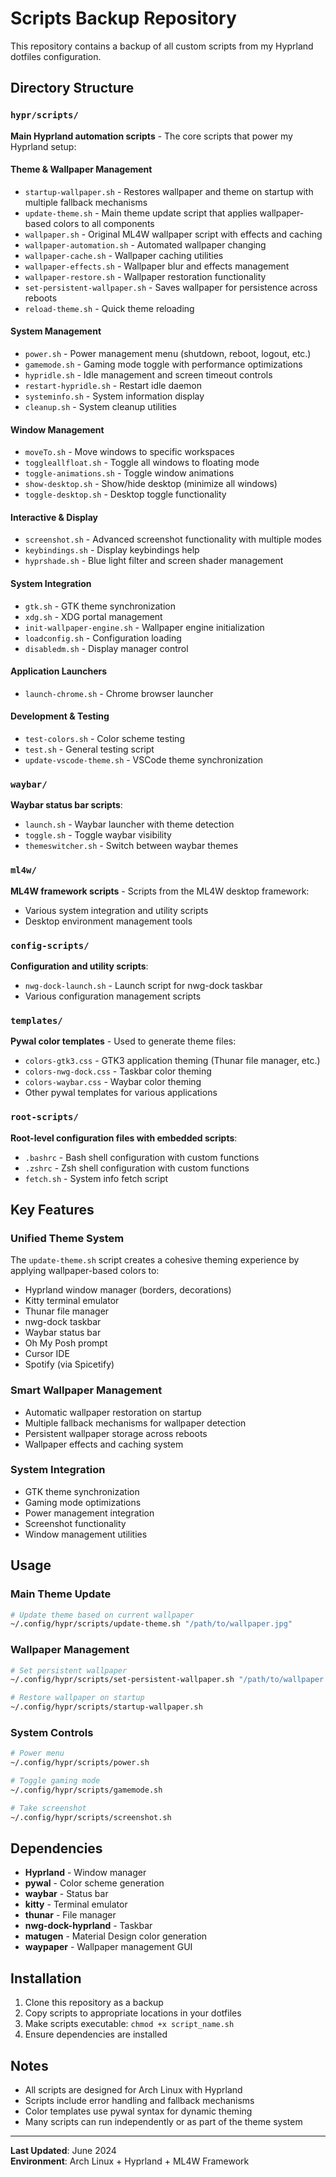 # Scripts Backup Repository

This repository contains a backup of all custom scripts from my Hyprland dotfiles configuration.

## Directory Structure

### `hypr/scripts/`
**Main Hyprland automation scripts** - The core scripts that power my Hyprland setup:

#### **Theme & Wallpaper Management**
- `startup-wallpaper.sh` - Restores wallpaper and theme on startup with multiple fallback mechanisms
- `update-theme.sh` - Main theme update script that applies wallpaper-based colors to all components
- `wallpaper.sh` - Original ML4W wallpaper script with effects and caching
- `wallpaper-automation.sh` - Automated wallpaper changing
- `wallpaper-cache.sh` - Wallpaper caching utilities
- `wallpaper-effects.sh` - Wallpaper blur and effects management
- `wallpaper-restore.sh` - Wallpaper restoration functionality
- `set-persistent-wallpaper.sh` - Saves wallpaper for persistence across reboots
- `reload-theme.sh` - Quick theme reloading

#### **System Management**
- `power.sh` - Power management menu (shutdown, reboot, logout, etc.)
- `gamemode.sh` - Gaming mode toggle with performance optimizations
- `hypridle.sh` - Idle management and screen timeout controls
- `restart-hypridle.sh` - Restart idle daemon
- `systeminfo.sh` - System information display
- `cleanup.sh` - System cleanup utilities

#### **Window Management**
- `moveTo.sh` - Move windows to specific workspaces
- `toggleallfloat.sh` - Toggle all windows to floating mode
- `toggle-animations.sh` - Toggle window animations
- `show-desktop.sh` - Show/hide desktop (minimize all windows)
- `toggle-desktop.sh` - Desktop toggle functionality

#### **Interactive & Display**
- `screenshot.sh` - Advanced screenshot functionality with multiple modes
- `keybindings.sh` - Display keybindings help
- `hyprshade.sh` - Blue light filter and screen shader management

#### **System Integration**
- `gtk.sh` - GTK theme synchronization
- `xdg.sh` - XDG portal management
- `init-wallpaper-engine.sh` - Wallpaper engine initialization
- `loadconfig.sh` - Configuration loading
- `disabledm.sh` - Display manager control

#### **Application Launchers**
- `launch-chrome.sh` - Chrome browser launcher

#### **Development & Testing**
- `test-colors.sh` - Color scheme testing
- `test.sh` - General testing script
- `update-vscode-theme.sh` - VSCode theme synchronization

### `waybar/`
**Waybar status bar scripts**:
- `launch.sh` - Waybar launcher with theme detection
- `toggle.sh` - Toggle waybar visibility
- `themeswitcher.sh` - Switch between waybar themes

### `ml4w/`
**ML4W framework scripts** - Scripts from the ML4W desktop framework:
- Various system integration and utility scripts
- Desktop environment management tools

### `config-scripts/`
**Configuration and utility scripts**:
- `nwg-dock-launch.sh` - Launch script for nwg-dock taskbar
- Various configuration management scripts

### `templates/`
**Pywal color templates** - Used to generate theme files:
- `colors-gtk3.css` - GTK3 application theming (Thunar file manager, etc.)
- `colors-nwg-dock.css` - Taskbar color theming
- `colors-waybar.css` - Waybar color theming
- Other pywal templates for various applications

### `root-scripts/`
**Root-level configuration files with embedded scripts**:
- `.bashrc` - Bash shell configuration with custom functions
- `.zshrc` - Zsh shell configuration with custom functions  
- `fetch.sh` - System info fetch script

## Key Features

### **Unified Theme System**
The `update-theme.sh` script creates a cohesive theming experience by applying wallpaper-based colors to:
- Hyprland window manager (borders, decorations)
- Kitty terminal emulator  
- Thunar file manager
- nwg-dock taskbar
- Waybar status bar
- Oh My Posh prompt
- Cursor IDE
- Spotify (via Spicetify)

### **Smart Wallpaper Management**
- Automatic wallpaper restoration on startup
- Multiple fallback mechanisms for wallpaper detection
- Persistent wallpaper storage across reboots
- Wallpaper effects and caching system

### **System Integration**
- GTK theme synchronization
- Gaming mode optimizations  
- Power management integration
- Screenshot functionality
- Window management utilities

## Usage

### Main Theme Update
```bash
# Update theme based on current wallpaper
~/.config/hypr/scripts/update-theme.sh "/path/to/wallpaper.jpg"
```

### Wallpaper Management
```bash
# Set persistent wallpaper
~/.config/hypr/scripts/set-persistent-wallpaper.sh "/path/to/wallpaper.jpg"

# Restore wallpaper on startup
~/.config/hypr/scripts/startup-wallpaper.sh
```

### System Controls
```bash
# Power menu
~/.config/hypr/scripts/power.sh

# Toggle gaming mode
~/.config/hypr/scripts/gamemode.sh

# Take screenshot
~/.config/hypr/scripts/screenshot.sh
```

## Dependencies

- **Hyprland** - Window manager
- **pywal** - Color scheme generation  
- **waybar** - Status bar
- **kitty** - Terminal emulator
- **thunar** - File manager
- **nwg-dock-hyprland** - Taskbar
- **matugen** - Material Design color generation
- **waypaper** - Wallpaper management GUI

## Installation

1. Clone this repository as a backup
2. Copy scripts to appropriate locations in your dotfiles
3. Make scripts executable: `chmod +x script_name.sh`
4. Ensure dependencies are installed

## Notes

- All scripts are designed for Arch Linux with Hyprland
- Scripts include error handling and fallback mechanisms
- Color templates use pywal syntax for dynamic theming
- Many scripts can run independently or as part of the theme system

---

**Last Updated**: June 2024  
**Environment**: Arch Linux + Hyprland + ML4W Framework